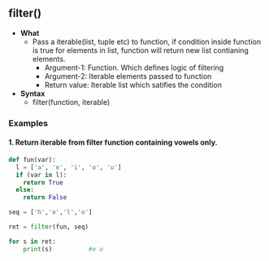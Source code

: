 ## filter()
- **What**
  - Pass a iterable(list, tuple etc) to function, if condition inside function is true for elements in list, function will return new list contianing elements.
    - Argument-1: Function. Which defines logic of filtering
    - Argument-2: Iterable elements passed to function
    - Return value: Iterable list which satifies the condition
- **Syntax**
  - filter(function, iterable)


### Examples
#### 1. Return iterable from filter function containing vowels only.
```python
def fun(var):
  l = ['a', 'e', 'i', 'o', 'u']
  if (var in l):
    return True
  else:
    return False

seq = ['h','e','l','o']

ret = filter(fun, seq)

for s in ret:
    print(s)          #e o
```
